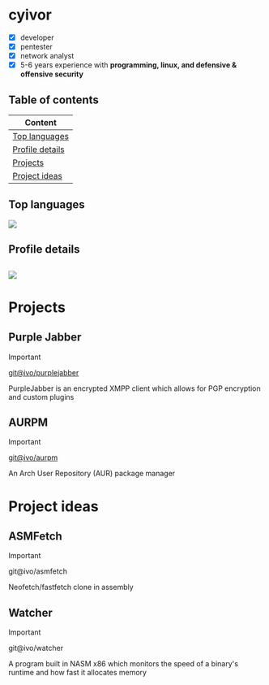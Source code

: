 # cyivor
- [x] developer
- [x] pentester
- [x] network analyst
- [x] 5-6 years experience with **programming, linux, and defensive & offensive security**

## Table of contents
| Content      |
| ------------- |
| [Top languages](#Top-languages)  |
| [Profile details](#Profile-details)  |
| [Projects](#Projects)  |
| [Project ideas](#Project-ideas)  |

## Top languages
![](https://github-readme-stats.vercel.app/api/top-langs/?username=cyivor&layout=compact&theme=dracula&hide_border=true)

## Profile details
![](http://github-profile-summary-cards.vercel.app/api/cards/profile-details?username=cyivor&theme=dracula)
---

# Projects

## Purple Jabber 
> [!IMPORTANT]
> [git@ivo/purplejabber](https://github.com/cyivor/purplejabber)
> 
> PurpleJabber is an encrypted XMPP client which allows for PGP encryption and custom plugins 

## AURPM
> [!IMPORTANT]
> [git@ivo/aurpm](https://github.com/cyivor/aurpm)
> 
> An Arch User Repository (AUR) package manager

# Project ideas
## ASMFetch
> [!IMPORTANT]
> git@ivo/asmfetch
> 
> Neofetch/fastfetch clone in assembly

## Watcher
> [!IMPORTANT]
> git@ivo/watcher
> 
> A program built in NASM x86 which monitors the speed of a binary's runtime and how fast it allocates memory
